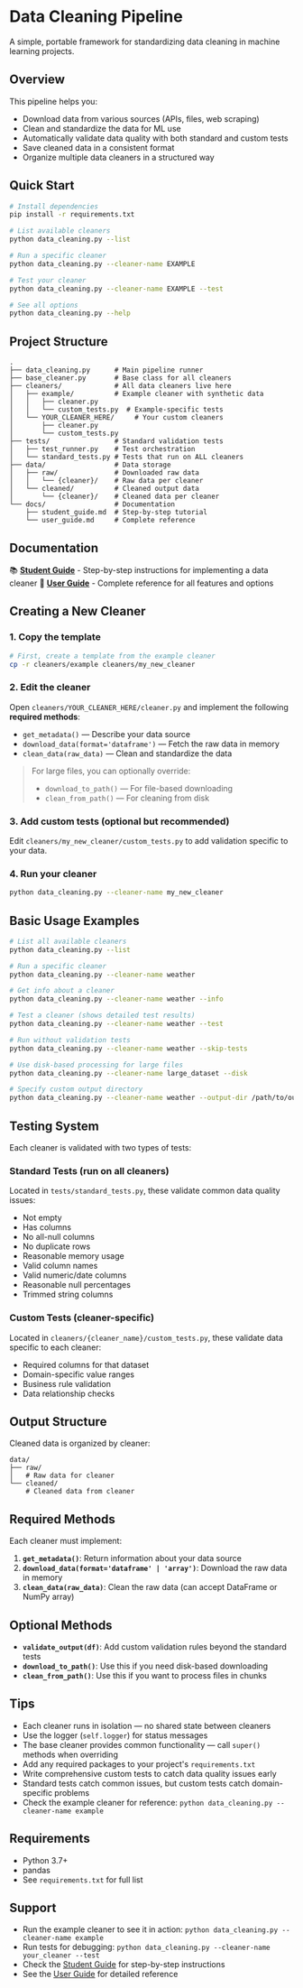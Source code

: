 # Data Cleaning Pipeline

A simple, portable framework for standardizing data cleaning in machine learning projects.

## Overview

This pipeline helps you:
- Download data from various sources (APIs, files, web scraping)
- Clean and standardize the data for ML use
- Automatically validate data quality with both standard and custom tests
- Save cleaned data in a consistent format
- Organize multiple data cleaners in a structured way

## Quick Start

```bash
# Install dependencies
pip install -r requirements.txt

# List available cleaners
python data_cleaning.py --list

# Run a specific cleaner
python data_cleaning.py --cleaner-name EXAMPLE

# Test your cleaner
python data_cleaning.py --cleaner-name EXAMPLE --test

# See all options
python data_cleaning.py --help
````

## Project Structure

```
.
├── data_cleaning.py      # Main pipeline runner
├── base_cleaner.py       # Base class for all cleaners
├── cleaners/             # All data cleaners live here
│   ├── example/          # Example cleaner with synthetic data
│   │   ├── cleaner.py    
│   │   └── custom_tests.py  # Example-specific tests
│   └── YOUR_CLEANER_HERE/     # Your custom cleaners
│       ├── cleaner.py    
│       └── custom_tests.py  
├── tests/                # Standard validation tests
│   ├── test_runner.py    # Test orchestration
│   └── standard_tests.py # Tests that run on ALL cleaners
├── data/                 # Data storage
│   ├── raw/              # Downloaded raw data
│   │   └── {cleaner}/    # Raw data per cleaner
│   └── cleaned/          # Cleaned output data
│       └── {cleaner}/    # Cleaned data per cleaner
└── docs/                 # Documentation
    ├── student_guide.md  # Step-by-step tutorial
    └── user_guide.md     # Complete reference
```

## Documentation

📚 **[Student Guide](docs/student_guide.md)** - Step-by-step instructions for implementing a data cleaner
📖 **[User Guide](docs/user_guide.md)** - Complete reference for all features and options

## Creating a New Cleaner

### 1. Copy the template

```bash
# First, create a template from the example cleaner
cp -r cleaners/example cleaners/my_new_cleaner
```

### 2. Edit the cleaner

Open `cleaners/YOUR_CLEANER_HERE/cleaner.py` and implement the following **required methods**:

* `get_metadata()` — Describe your data source
* `download_data(format='dataframe')` — Fetch the raw data in memory
* `clean_data(raw_data)` — Clean and standardize the data

> For large files, you can optionally override:
>
> * `download_to_path()` — For file-based downloading
> * `clean_from_path()` — For cleaning from disk

### 3. Add custom tests (optional but recommended)

Edit `cleaners/my_new_cleaner/custom_tests.py` to add validation specific to your data.

### 4. Run your cleaner

```bash
python data_cleaning.py --cleaner-name my_new_cleaner
```

## Basic Usage Examples

```bash
# List all available cleaners
python data_cleaning.py --list

# Run a specific cleaner
python data_cleaning.py --cleaner-name weather

# Get info about a cleaner
python data_cleaning.py --cleaner-name weather --info

# Test a cleaner (shows detailed test results)
python data_cleaning.py --cleaner-name weather --test

# Run without validation tests
python data_cleaning.py --cleaner-name weather --skip-tests

# Use disk-based processing for large files
python data_cleaning.py --cleaner-name large_dataset --disk

# Specify custom output directory
python data_cleaning.py --cleaner-name weather --output-dir /path/to/output
```

## Testing System

Each cleaner is validated with two types of tests:

### Standard Tests (run on all cleaners)

Located in `tests/standard_tests.py`, these validate common data quality issues:

* Not empty
* Has columns
* No all-null columns
* No duplicate rows
* Reasonable memory usage
* Valid column names
* Valid numeric/date columns
* Reasonable null percentages
* Trimmed string columns

### Custom Tests (cleaner-specific)

Located in `cleaners/{cleaner_name}/custom_tests.py`, these validate data specific to each cleaner:

* Required columns for that dataset
* Domain-specific value ranges
* Business rule validation
* Data relationship checks

## Output Structure

Cleaned data is organized by cleaner:

```
data/
├── raw/
│   # Raw data for cleaner
└── cleaned/
    # Cleaned data from cleaner
```

## Required Methods

Each cleaner must implement:

1. **`get_metadata()`**: Return information about your data source
2. **`download_data(format='dataframe' | 'array')`**: Download the raw data in memory
3. **`clean_data(raw_data)`**: Clean the raw data (can accept DataFrame or NumPy array)

## Optional Methods

* **`validate_output(df)`**: Add custom validation rules beyond the standard tests
* **`download_to_path()`**: Use this if you need disk-based downloading
* **`clean_from_path()`**: Use this if you want to process files in chunks

## Tips

* Each cleaner runs in isolation — no shared state between cleaners
* Use the logger (`self.logger`) for status messages
* The base cleaner provides common functionality — call `super()` methods when overriding
* Add any required packages to your project's `requirements.txt`
* Write comprehensive custom tests to catch data quality issues early
* Standard tests catch common issues, but custom tests catch domain-specific problems
* Check the example cleaner for reference: `python data_cleaning.py --cleaner-name example`

## Requirements

* Python 3.7+
* pandas
* See `requirements.txt` for full list

## Support

* Run the example cleaner to see it in action: `python data_cleaning.py --cleaner-name example`
* Run tests for debugging: `python data_cleaning.py --cleaner-name your_cleaner --test`
* Check the [Student Guide](docs/student_guide.md) for step-by-step instructions
* See the [User Guide](docs/user_guide.md) for detailed reference
